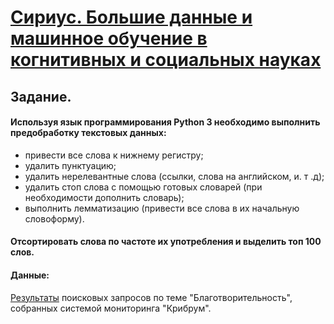 # [Сириус. Большие данные и машинное обучение в когнитивных и социальных науках](https://sochisirius.ru/obuchenie/graduates/smena602/2913)

## Заданиe.

#### Используя язык программирования Python 3 необходимо выполнить предобработку текстовых данных:
- привести все слова к нижнему регистру;
- удалить пунктуацию;
- удалить нерелевантные слова (ссылки, слова на английском, и. т .д);
- удалить стоп слова с помощью готовых словарей (при необходимости дополнить словарь);
- выполнить лемматизацию (привести все слова в их начальную словоформу).

#### Отсортировать слова по частоте их употребления и выделить топ 100 слов.
#### Данные: 
[Результаты](https://sochisirius.ru/uploads/2020/02/%D0%94%D0%B0%D0%BD%D0%BD%D1%8B%D0%B5%20%D0%B4%D0%BB%D1%8F%20%D0%B7%D0%B0%D0%B4%D0%B0%D0%BD%D0%B8%D1%8F.csv) поисковых запросов по теме "Благотворительность", собранных системой мониторинга "Крибрум". 
